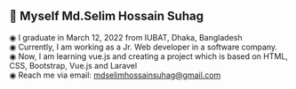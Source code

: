  <h2>👋 Myself Md.Selim Hossain Suhag </h2>
 
◉ I graduate in March 12, 2022 from IUBAT, Dhaka, Bangladesh <br/>
◉ Currently, I am working as a Jr. Web developer in a software company. <br/>
◉ Now, I am learning vue.js and creating a project which is based on HTML, CSS, Bootstrap, Vue.js and Laravel <br/>
◉ Reach me via email: mdselimhossainsuhag@gmail.com <br/>

<!--
**Selim1710/Selim1710** is a ✨ _special_ ✨ repository because its `README.md` (this file) appears on your GitHub profile.

Here are some ideas to get you started:

- 🔭 I’m currently working on ...
- 🌱 I’m currently learning ...
- 👯 I’m looking to collaborate on ...
- 🤔 I’m looking for help with ...
- 💬 Ask me about ...
- 📫 How to reach me: ...
- 😄 Pronouns: ...
- ⚡ Fun fact: ...


symbol:  ■ ◉ ⬤  ★ ✸ ✹ ✿ ✽ ⭐ 🖤 ❤️️ ✔️ ❌ ✅  █ ▌ 


-->
